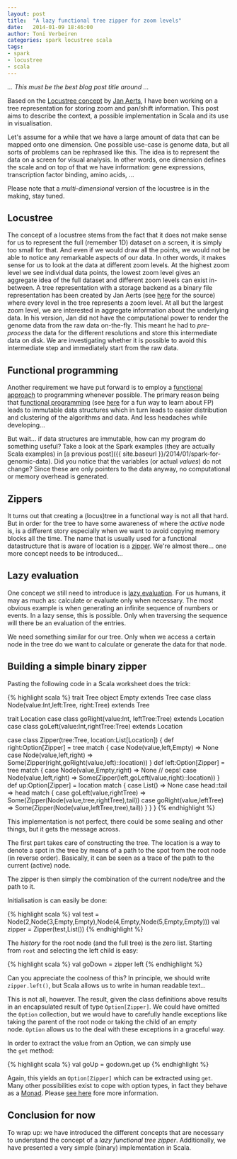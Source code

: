 ```yaml
---
layout: post
title:  "A lazy functional tree zipper for zoom levels"
date:   2014-01-09 18:46:00
author: Toni Verbeiren
categories: spark locustree scala
tags:
- spark
- locustree
- scala
---
```

*... This must be the best blog post title around ...*

Based on the [Locustree concept](http://saaientist.blogspot.be/2009/04/locustree-searching-genomic-loci.html) by [Jan Aerts](http://homes.esat.kuleuven.be/~bioiuser/person.php?persid=473), I have been working on a tree representation for storing zoom and pan/shift information. This post aims to describe the context, a possible implementation in Scala and its use in visualisation.

Let's assume for a while that we have a large amount of data that can be mapped onto one dimension. One possible use-case is genome data, but all sorts of problems can be rephrased like this. The idea is to represent the data on a screen for visual analysis. In other words, one dimension defines the scale and on top of that we have information: gene expressions, transcription factor binding, amino acids, ...

Please note that a *multi-dimensional* version of the locustree is in the making, stay tuned.

## Locustree
The concept of a locustree stems from the fact that it does not make sense for us to represent the full (remember 1D) dataset on a screen, it is simply too small for that. And even if we would draw all the points, we would not be able to notice any remarkable aspects of our data. In other words, it makes sense for us to look at the data at different zoom levels. At the highest zoom level we see individual data points, the lowest zoom level gives an aggregate idea of the full dataset and different zoom levels can exist in-between. A tree representation with a storage backend as a binary file representation has been created by Jan Aerts (see [here](https://github.com/jandot/locustree) for the source) where every level in the tree represents a zoom level. At all but the largest zoom level, we are interested in aggregate information about the underlying data. In his version, Jan did not have the computational power to render the genome data from the raw data on-the-fly. This meant he had to *pre-process* the data for the different resolutions and store this intermediate data on disk. We are investigating whether it is possible to avoid this intermediate step and immediately start from the raw data.

## Functional programming
Another requirement we have put forward is to employ a [functional approach](http://en.wikipedia.org/wiki/Functional_programming) to programming whenever possible. The primary reason being that [functional programming](http://www.defmacro.org/ramblings/fp.html) (see [here](http://fsharpforfunandprofit.com/posts/ten-reasons-not-to-use-a-functional-programming-language/) for a fun way to learn about FP) leads to immutable data structures which in turn leads to easier distribution and clustering of the algorithms and data. And less headaches while developing...

But wait... if data structures are immutable, how can my program do something useful? Take a look at the Spark examples (they are actually Scala examples) in [a previous post]({{ site.baseurl }}/2014/01/spark-for-genomic-data). Did you notice that the variables (or actual *values*) do not change? Since these are only pointers to the data anyway, no computational or memory overhead is generated.

## Zippers
It turns out that creating a (locus)tree in a functional way is not all that hard. But in order for the tree to have some awareness of where the *active* node is, is a different story especially when we want to avoid copying memory blocks all the time. The name that is usually used for a functional datastructure that is aware of location is a [zipper](http://en.wikipedia.org/wiki/Zipper_(data_structure)). We're almost there... one more concept needs to be introduced...

## Lazy evaluation
One concept we still need to introduce is [lazy evaluation](http://en.wikipedia.org/wiki/Lazy_evaluation). For us humans, it may as much as: calculate or evaluate only when necessary. The most obvious example is when generating an infinite sequence of numbers or events. In a lazy sense, this is possible. Only when traversing the sequence will there be an evaluation of the entries.

We need something similar for our tree. Only when we access a certain node in the tree do we want to calculate or generate the data for that node.

## Building a simple binary zipper

Pasting the following code in a Scala worksheet does the trick:

{% highlight scala %}
trait Tree
object Empty extends Tree
case class Node(value:Int,left:Tree, right:Tree) extends Tree

trait Location
  case class goRight(value:Int, leftTree:Tree) extends Location
  case class goLeft(value:Int,rightTree:Tree) extends Location

  case class Zipper(tree:Tree, location:List[Location]) {
    def right:Option[Zipper] = tree match {
      case Node(value,left,Empty) =&gt; None
      case Node(value,left,right) =&gt; Some(Zipper(right,goRight(value,left)::location))
    }
    def left:Option[Zipper] = tree match {
      case Node(value,Empty,right) =&gt; None  // oeps!
      case Node(value,left,right) =&gt; Some(Zipper(left,goLeft(value,right)::location))
    }
    def up:Option[Zipper] = location match {
      case List() =&gt; None
      case head::tail =&gt; head match {
      case goLeft(value,rightTree) =&gt; Some(Zipper(Node(value,tree,rightTree),tail))
      case goRight(value,leftTree) =&gt; Some(Zipper(Node(value,leftTree,tree),tail))
    }
  }
}
{% endhighlight %}

This implementation is not perfect, there could be some sealing and other things, but it gets the message across.

The first part takes care of constructing the tree. The location is a way to denote a spot in the tree by means of a path to the spot from the root node (in reverse order). Basically, it can be seen as a trace of the path to the current (active) node.

The zipper is then simply the combination of the current node/tree and the path to it.

Initialisation is can easily be done:

{% highlight scala %}
val test = Node(2,Node(3,Empty,Empty),Node(4,Empty,Node(5,Empty,Empty)))
val zipper = Zipper(test,List())
{% endhighlight %}

The *history* for the root node (and the full tree) is the zero list. Starting from `root` and selecting the left child is easy:

{% highlight scala %}
val goDown = zipper left
{% endhighlight %}

Can you appreciate the coolness of this? In principle, we should write `zipper.left()`, but Scala allows us to write in human readable text...

This is not all, however. The result, given the class definitions above results in an encapsulated result of type `Option[Zipper]`. We could have omitted the `Option` collection, but we would have to carefully handle exceptions like taking the parent of the root node or taking the child of an empty node. `Option` allows us to the deal with these exceptions in a graceful way.

In order to extract the value from an Option, we can simply use the `get` method:

{% highlight scala %}
val goUp = godown.get up
{% endhighlight %}

Again, this yields an `Option[Zipper]` which can be extracted using `get`. Many other possibilities exist to cope with option types, in fact they behave as a [Monad](http://en.wikipedia.org/wiki/Monad). Please [see here](http://danielwestheide.com/blog/2012/12/19/the-neophytes-guide-to-scala-part-5-the-option-type.html) fore more information.

## Conclusion for now
To wrap up: we have introduced the different concepts that are necessary to understand the concept of a *lazy functional tree zipper*. Additionally, we have presented a very simple (binary) implementation in Scala.
